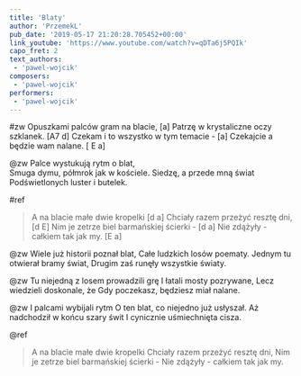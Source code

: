 ```yaml
---
title: 'Blaty'
author: 'PrzemekL'
pub_date: '2019-05-17 21:20:28.705452+00:00'
link_youtube: 'https://www.youtube.com/watch?v=qDTa6j5PQIk'
capo_fret: 2
text_authors:
 - 'pawel-wojcik'
composers:
 - 'pawel-wojcik'
performers:
 - 'pawel-wojcik'
---
```


#zw
Opuszkami palców gram na blacie, [a]
Patrzę w krystaliczne oczy szklanek. [A7 d]
Czekam i to wszystko w tym temacie - [a]
Czekajcie a będzie wam nalane. [	E a]

@zw
Palce wystukują rytm o blat,	
Smuga dymu, półmrok jak w kościele.
Siedzę, a przede mną świat
Podświetlonych luster i butelek.	

#ref
>A na blacie małe dwie kropelki [d a]
>Chciały razem przeżyć resztę dni, [d E]
>Nim je zetrze biel barmańskiej ścierki - [d a]
>Nie zdążyły - całkiem tak jak my. [E a]

@zw
Wiele już historii poznał blat,
Całe ludzkich losów poematy.
Jednym tu otwierał bramy świat,
Drugim zaś runęły wszystkie światy.

@zw
Tu niejedną z losem prowadzili grę
I łatali mosty pozrywane,
Lecz wiedzieli doskonale, że
Gdy poczekasz, będziesz miał nalane.

@zw
I palcami wybijali rytm
O ten blat, co niejedno już usłyszał.
Aż nadchodził w końcu szary świt
I cynicznie uśmiechnięta cisza.

@ref
>A na blacie małe dwie kropelki
>Chciały razem przeżyć resztę dni,
>Nim je zetrze biel barmańskiej ścierki -
>Nie zdążyły - całkiem tak jak my.